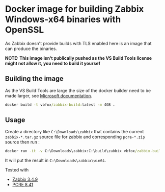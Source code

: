 # Docker image for building Zabbix Windows-x64 binaries with OpenSSL

As Zabbix doesn't provide builds with TLS enabled here is an image that can produce the binaries.

**NOTE: This image isn't publically pushed as the VS Build Tools license might not allow it, you need to build it yoursef**

## Building the image

As the VS Build Tools are large the size of the docker builder need to be made larger, see [Microsoft documentation][large-container].

[large-container]: https://docs.microsoft.com/en-us/visualstudio/install/build-tools-container#step-4-expand-maximum-container-disk-size

```cmd
docker build -t vbfox/zabbix-build:latest -m 4GB .
```

## Usage

Create a directory like `C:\Downloads\zabbix` that contains the current `zabbix-*.tar.gz` source file for zabbix and corresponding `pcre-*.zip` source then run :

```cmd
docker run -it -v C:\Downloads\zabbix:C:\build\zabbix vbfox/zabbix-build powershell Build.ps1
```

It will put the result in `C:\Downloads\zabbix\win64`.

Tested with
- [Zabbix 3.4.9](https://sourceforge.net/projects/zabbix/files/ZABBIX%20Latest%20Stable/3.4.9/zabbix-3.4.9.tar.gz/download)
- [PCRE 8.41](ftp://ftp.csx.cam.ac.uk/pub/software/programming/pcre/pcre-8.41.zip)